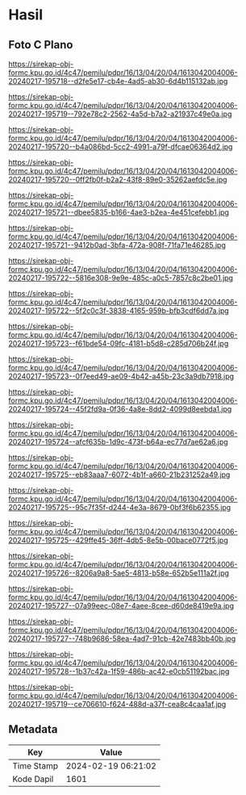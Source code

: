# Hasil

## Foto C Plano

https://sirekap-obj-formc.kpu.go.id/4c47/pemilu/pdpr/16/13/04/20/04/1613042004006-20240217-195718--d2fe5e17-cb4e-4ad5-ab30-6d4b115132ab.jpg

https://sirekap-obj-formc.kpu.go.id/4c47/pemilu/pdpr/16/13/04/20/04/1613042004006-20240217-195719--792e78c2-2562-4a5d-b7a2-a21937c49e0a.jpg

https://sirekap-obj-formc.kpu.go.id/4c47/pemilu/pdpr/16/13/04/20/04/1613042004006-20240217-195720--b4a086bd-5cc2-4991-a79f-dfcae06364d2.jpg

https://sirekap-obj-formc.kpu.go.id/4c47/pemilu/pdpr/16/13/04/20/04/1613042004006-20240217-195720--0ff2fb0f-b2a2-43f8-89e0-35262aefdc5e.jpg

https://sirekap-obj-formc.kpu.go.id/4c47/pemilu/pdpr/16/13/04/20/04/1613042004006-20240217-195721--dbee5835-b166-4ae3-b2ea-4e451cefebb1.jpg

https://sirekap-obj-formc.kpu.go.id/4c47/pemilu/pdpr/16/13/04/20/04/1613042004006-20240217-195721--9412b0ad-3bfa-472a-908f-71fa71e46285.jpg

https://sirekap-obj-formc.kpu.go.id/4c47/pemilu/pdpr/16/13/04/20/04/1613042004006-20240217-195722--5816e308-9e9e-485c-a0c5-7857c8c2be01.jpg

https://sirekap-obj-formc.kpu.go.id/4c47/pemilu/pdpr/16/13/04/20/04/1613042004006-20240217-195722--5f2c0c3f-3838-4165-959b-bfb3cdf6dd7a.jpg

https://sirekap-obj-formc.kpu.go.id/4c47/pemilu/pdpr/16/13/04/20/04/1613042004006-20240217-195723--f61bde54-09fc-4181-b5d8-c285d706b24f.jpg

https://sirekap-obj-formc.kpu.go.id/4c47/pemilu/pdpr/16/13/04/20/04/1613042004006-20240217-195723--0f7eed49-ae09-4b42-a45b-23c3a9db7918.jpg

https://sirekap-obj-formc.kpu.go.id/4c47/pemilu/pdpr/16/13/04/20/04/1613042004006-20240217-195724--45f2fd9a-0f36-4a8e-8dd2-4099d8eebda1.jpg

https://sirekap-obj-formc.kpu.go.id/4c47/pemilu/pdpr/16/13/04/20/04/1613042004006-20240217-195724--afcf635b-1d9c-473f-b64a-ec77d7ae62a6.jpg

https://sirekap-obj-formc.kpu.go.id/4c47/pemilu/pdpr/16/13/04/20/04/1613042004006-20240217-195725--eb83aaa7-6072-4b1f-a660-21b231252a49.jpg

https://sirekap-obj-formc.kpu.go.id/4c47/pemilu/pdpr/16/13/04/20/04/1613042004006-20240217-195725--95c7f35f-d244-4e3a-8679-0bf3f6b62355.jpg

https://sirekap-obj-formc.kpu.go.id/4c47/pemilu/pdpr/16/13/04/20/04/1613042004006-20240217-195725--429ffe45-36ff-4db5-8e5b-00bace0772f5.jpg

https://sirekap-obj-formc.kpu.go.id/4c47/pemilu/pdpr/16/13/04/20/04/1613042004006-20240217-195726--8206a9a8-5ae5-4813-b58e-652b5e111a2f.jpg

https://sirekap-obj-formc.kpu.go.id/4c47/pemilu/pdpr/16/13/04/20/04/1613042004006-20240217-195727--07a99eec-08e7-4aee-8cee-d60de8419e9a.jpg

https://sirekap-obj-formc.kpu.go.id/4c47/pemilu/pdpr/16/13/04/20/04/1613042004006-20240217-195727--748b9686-58ea-4ad7-91cb-42e7483bb40b.jpg

https://sirekap-obj-formc.kpu.go.id/4c47/pemilu/pdpr/16/13/04/20/04/1613042004006-20240217-195728--1b37c42a-1f59-486b-ac42-e0cb51192bac.jpg

https://sirekap-obj-formc.kpu.go.id/4c47/pemilu/pdpr/16/13/04/20/04/1613042004006-20240217-195719--ce706610-f624-488d-a37f-cea8c4caa1af.jpg


## Metadata

| Key        | Value               |
| ---------- | ------------------- |
| Time Stamp | 2024-02-19 06:21:02 |
| Kode Dapil | 1601                |



